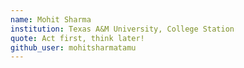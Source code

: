 ```yaml
---
name: Mohit Sharma
institution: Texas A&M University, College Station
quote: Act first, think later!
github_user: mohitsharmatamu
---
```

